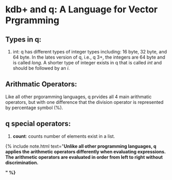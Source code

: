 # kdb+ and q: A Language for Vector Prgramming
## Types in q:
  1.  int: q has different types of integer types including: 16 byte, 32 byte, and 64 byte. In the lates version of q, i.e., q 3+, the integers are 64 byte and is called <em>long</em>. A shorter type of integer exists in q that is called <em>int</em> and should be followed by an <em>i</em>.


## Arithmatic Operators:
Like all other prgoramming languages, q prvides all 4 main arithmatic operators, but with one difference that the division operator is represented by percentage symbol (%).

## q special operators:
  1.  <b>count</b>: counts number of elements exist in a list.


{% include note.html text="<b>Unlike all other programming languages, q applies the arithmetic operators differently when evaluating expressions. The arithmetic operators are evaluated in order from left to right without discrimination.
  </p>
" %}

